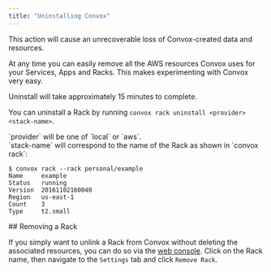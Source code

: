 ```yaml
---
title: "Uninstalling Convox"
---
```


<div class="alert alert-warning">
This action will cause an unrecoverable loss of Convox-created data and resources.
</div>

At any time you can easily remove all the AWS resources Convox uses for your Services, Apps and Racks. This makes experimenting with Convox very easy.

Uninstall will take approximately 15 minutes to complete.

You can uninstall a Rack by running `convox rack uninstall <provider> <stack-name>`.

<div class="block-callout block-show-callout type-info" markdown="1">
`provider` will be one of `local` or `aws`.
</div>

<div class="block-callout block-show-callout type-info" markdown="1">
`stack-name` will correspond to the name of the Rack as shown in `convox rack`:

```
$ convox rack --rack personal/example
Name     example
Status   running
Version  20161102160040
Region   us-east-1
Count    3
Type     t2.small

```
</div>

<div class="block-callout block-show-callout type-danger" markdown="1">
## Removing a Rack

If you simply want to unlink a Rack from Convox without deleting the associated resources, you can do so via the [web console](https://console.convox.com/). Click on the Rack name, then navigate to the `Settings` tab and click `Remove Rack`.
</div>
